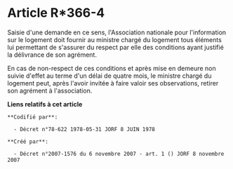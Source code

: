 # Article R*366-4

Saisie d'une demande en ce sens, l'Association nationale pour l'information sur le logement doit fournir au ministre chargé
du logement tous éléments lui permettant de s'assurer du respect par elle des conditions ayant justifié la délivrance de son
agrément.

En cas de non-respect de ces conditions et après mise en demeure non suivie d'effet au terme d'un délai de quatre mois, le
ministre chargé du logement peut, après l'avoir invitée à faire valoir ses observations, retirer son agrément à
l'association.

**Liens relatifs à cet article**

	**Codifié par**:

	  - Décret n°78-622 1978-05-31 JORF 8 JUIN 1978

	**Créé par**:

	  - Décret n°2007-1576 du 6 novembre 2007 - art. 1 () JORF 8 novembre 2007

